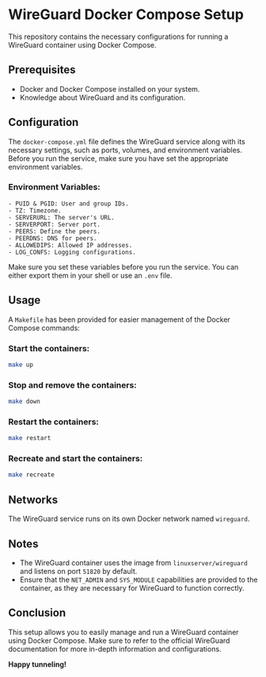 # WireGuard Docker Compose Setup

This repository contains the necessary configurations for running a WireGuard container using Docker Compose.

## Prerequisites
- Docker and Docker Compose installed on your system.
- Knowledge about WireGuard and its configuration.

## Configuration

The `docker-compose.yml` file defines the WireGuard service along with its necessary settings, such as ports, volumes, and environment variables. Before you run the service, make sure you have set the appropriate environment variables.

### Environment Variables:

```plaintext
- PUID & PGID: User and group IDs.
- TZ: Timezone.
- SERVERURL: The server's URL.
- SERVERPORT: Server port.
- PEERS: Define the peers.
- PEERDNS: DNS for peers.
- ALLOWEDIPS: Allowed IP addresses.
- LOG_CONFS: Logging configurations.
```

Make sure you set these variables before you run the service. You can either export them in your shell or use an `.env` file.

## Usage

A `Makefile` has been provided for easier management of the Docker Compose commands:

### Start the containers:

```bash
make up
```

### Stop and remove the containers:
```bash
make down
```

### Restart the containers:
```bash
make restart
```

### Recreate and start the containers:
```bash
make recreate
```

## Networks

The WireGuard service runs on its own Docker network named `wireguard`.

## Notes

- The WireGuard container uses the image from `linuxserver/wireguard` and listens on port `51820` by default.
- Ensure that the `NET_ADMIN` and `SYS_MODULE` capabilities are provided to the container, as they are necessary for WireGuard to function correctly.

## Conclusion

This setup allows you to easily manage and run a WireGuard container using Docker Compose. Make sure to refer to the official WireGuard documentation for more in-depth information and configurations.

**Happy tunneling!**
